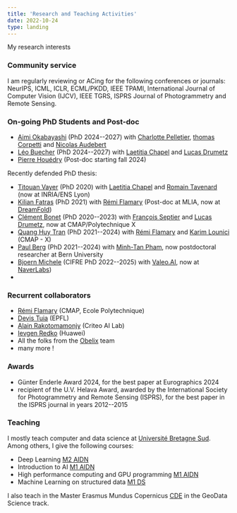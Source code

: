 ```yaml
---
title: 'Research and Teaching Activities'
date: 2022-10-24
type: landing
---
```


<!-- Markdown content -->
My research interests

### Community service
I am regularly reviewing or ACing for the following conferences or journals: NeurIPS, ICML, ICLR, ECML/PKDD, IEEE TPAMI, International Journal of Computer Vision (IJCV), IEEE TGRS, ISPRS Journal of Photogrammetry and Remote Sensing.

### On-going PhD Students and Post-doc
 - [Aimi Okabayashi](https://www.linkedin.com/in/aimi-okabayashi-107a941b8) (PhD 2024--2027) with [Charlotte Pelletier](https://sites.google.com/site/charpelletier/), [thomas Corpetti](https://tcorpetti.github.io/) and [Nicolas Audebert](https://nicolas.audebert.at/)
 - [Léo Buecher](https://www.linkedin.com/in/l%C3%A9o-buecher-238308152) (PhD 2024--2027) with [Laetitia Chapel](https://people.irisa.fr/Laetitia.Chapel/) and [Lucas Drumetz](https://www.imt-atlantique.fr/fr/personne/lucas-drumetz)
 - [Pierre Houédry](https://pierrehouedry.github.io/) (Post-doc starting fall 2024)

Recently defended PhD thesis:
- [Titouan Vayer](https://tvayer.github.io/) (PhD 2020) with [Laetitia Chapel](https://people.irisa.fr/Laetitia.Chapel/) and [Romain Tavenard](https://rtavenar.github.io) (now at INRIA/ENS Lyon)
- [Kilian Fatras](https://kilianfatras.github.io/) (PhD 2021) with [Rémi Flamary](https://remi.flamary.com) (Post-doc at MLIA, now at [DreamFold](https://www.dreamfold.ai/))
 - [Clément Bonet](https://clbonet.github.io/) (PhD 2020--2023) with [François Septier](http://web.univ-ubs.fr/lmba/septier/) and [Lucas Drumetz](https://www.imt-atlantique.fr/fr/personne/lucas-drumetz), now at CMAP/Polytechnique X
 - [Quang Huy Tran](https://6ulm.github.io/) (PhD 2021--2024) with [Rémi Flamary](https://remi.flamary.com) and [Karim Lounici]() (CMAP - X)
 - [Paul Berg](https://www.ber.gp/) (PhD 2021--2024) with [Minh-Tan Pham](https://sites.google.com/site/mtanpham89/?pli=1), now postdoctoral researcher at Bern University
 - [Bjoern Michele](https://github.com/BjoernMichele) (CIFRE PhD 2022--2025) with [Valeo.AI](https://www.valeo.ai), now at [NaverLabs](https://europe.naverlabs.com/))
 -
### Recurrent collaborators
- [Rémi Flamary](https://remi.flamary.com) (CMAP, Ecole Polytechnique)
- [Devis Tuia](https://sites.google.com/site/devistuia/) (EPFL)
- [Alain Rakotomamonjy](http://asi.insa-rouen.fr/enseignants/~arakoto/) (Criteo AI Lab)
- [Ievgen Redko](https://ievred.github.io/) (Huawei)
- All the folks from the [Obelix](https://www-obelix.irisa.fr) team
- many more !

### Awards
- Günter Enderle Award 2024, for the best paper at Eurographics 2024
- recipient of the U.V. Helava Award, awarded by the International Society for Photogrammetry and Remote Sensing (ISPRS), for the best paper in the ISPRS journal in years 2012--2015

### Teaching
I mostly teach computer and data science at [Université Bretagne Sud](http://www.univ-ubs.fr). Among others, I give the following courses:
 - Deep Learning [M2 AIDN](http://www-informatique.univ-ubs.fr/master-info/aidn.shtml)
 - Introduction to AI [M1 AIDN](http://www-informatique.univ-ubs.fr/master-info/aidn.shtml)
 - High performance computing and GPU programming [M1 AIDN](http://www-informatique.univ-ubs.fr/master-info/aidn.shtml)
 - Machine Learning on structured data [M1 DS](https://www.univ-ubs.fr/fr/formation-initiale-continue/formations/master-XB/sciences-technologies-sante-STS/master-science-des-donnees-LJ5HFRXJ.html)

 I also teach in the Master Erasmus Mundus Copernicus [CDE](https://www.master-cde.eu/) in the GeoData Science track.